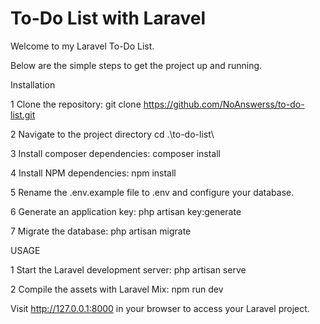 # To-Do List with Laravel

Welcome to my Laravel To-Do List.

Below are the simple steps to get the project up and running.

Installation 

1 Clone the repository: 
git clone https://github.com/NoAnswerss/to-do-list.git

2 Navigate to the project directory
cd .\to-do-list\

3 Install composer dependencies:
composer install

4 Install NPM dependencies:
npm install

5 Rename the .env.example file to .env and configure your database.

6 Generate an application key:
php artisan key:generate

7 Migrate the database:
php artisan migrate


USAGE 

1 Start the Laravel development server:
php artisan serve

2 Compile the assets with Laravel Mix:
npm run dev

Visit http://127.0.0.1:8000 in your browser to access your Laravel project.

